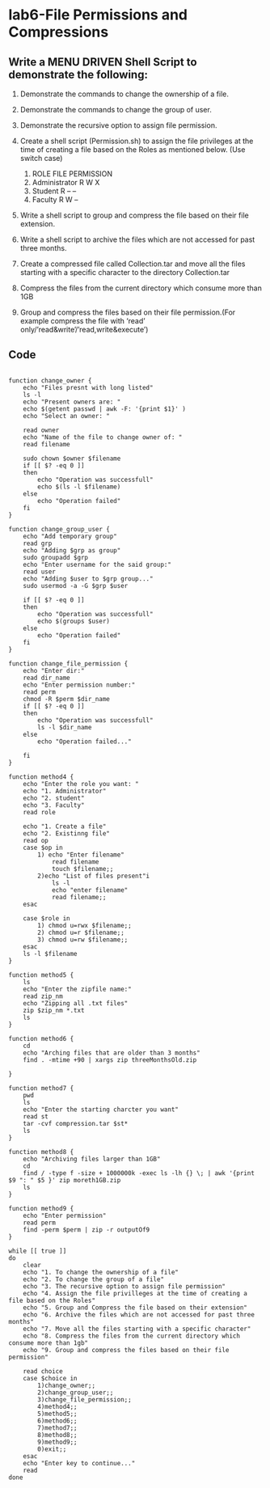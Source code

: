 # lab6-File Permissions and Compressions

## Write a MENU DRIVEN Shell Script to demonstrate the following: 

1. Demonstrate the commands to change the ownership of a file.

2. Demonstrate the commands to change the group of user.

3. Demonstrate the recursive option to assign file permission.

4. Create a shell script (Permission.sh) to assign the file privileges at the time of creating a file based on the Roles as mentioned below. (Use switch case) 
	1. ROLE			FILE PERMISSION
	2. Administrator	R W X
	3. Student		R – –
	4. Faculty 		R W –  

5. Write a shell script to group and compress the file based on their file extension. 
6. Write a shell script to archive the files which are not accessed for past three months.
7. Create a compressed file called Collection.tar and move all the files starting with a specific character to the directory Collection.tar
8. Compress the files from the current directory which consume more than 1GB
9. Group and compress the files based on their file permission.(For example compress the file with ‘read’ only/’read&write’/’read,write&execute’)

## Code
~~~

function change_owner {
	echo "Files presnt with long listed"
	ls -l
	echo "Present owners are: "
	echo $(getent passwd | awk -F: '{print $1}' )
	echo "Select an owner: "

	read owner
	echo "Name of the file to change owner of: "
	read filename

	sudo chown $owner $filename
	if [[ $? -eq 0 ]]
	then
		echo "Operation was successfull"
		echo $(ls -l $filename)
	else
		echo "Operation failed"
	fi
}

function change_group_user {
	echo "Add temporary group"
	read grp
	echo "Adding $grp as group"
	sudo groupadd $grp
	echo "Enter username for the said group:"
	read user
	echo "Adding $user to $grp group..."
	sudo usermod -a -G $grp $user

	if [[ $? -eq 0 ]] 
	then
		echo "Operation was successfull"
		echo $(groups $user)
	else
		echo "Operation failed"
	fi
}

function change_file_permission {
	echo "Enter dir:"
	read dir_name
	echo "Enter permission number:"
	read perm
	chmod -R $perm $dir_name
	if [[ $? -eq 0 ]]
	then
		echo "Operation was successfull"
		ls -l $dir_name 
	else
		echo "Operation failed..."
	
	fi
}

function method4 {
	echo "Enter the role you want: "
	echo "1. Administrator"
	echo "2. student"
	echo "3. Faculty"
	read role
	
	echo "1. Create a file"
	echo "2. Existinng file"
	read op
	case $op in
		1) echo "Enter filename"
			read filename
			touch $filename;;
		2)echo "List of files present"i
			ls -l
			echo "enter filename"
			read filename;;
	esac

	case $role in 
		1) chmod u=rwx $filename;;
		2) chmod u=r $filename;;
		3) chmod u=rw $filename;;
	esac
	ls -l $filename
}

function method5 {
	ls
	echo "Enter the zipfile name:"
	read zip_nm
	echo "Zipping all .txt files"
	zip $zip_nm *.txt
	ls 
}

function method6 {
	cd 
	echo "Arching files that are older than 3 months"
	find . -mtime +90 | xargs zip threeMonthsOld.zip

}

function method7 {
	pwd
	ls
	echo "Enter the starting charcter you want"
	read st
	tar -cvf compression.tar $st*
	ls
}

function method8 {
	echo "Archiving files larger than 1GB"
	cd
	find / -type f -size + 1000000k -exec ls -lh {} \; | awk '{print $9 ": " $5 }' zip moreth1GB.zip
	ls
}

function method9 {
	echo "Enter permission"
	read perm
	find -perm $perm | zip -r outputOf9
}

while [[ true ]]
do
	clear
	echo "1. To change the ownership of a file"
	echo "2. To change the group of a file"
	echo "3. The recursive option to assign file permission"
	echo "4. Assign the file privilleges at the time of creating a file based on the Roles"
	echo "5. Group and Compress the file based on their extension"
	echo "6. Archive the files which are not accessed for past three months"
	echo "7. Move all the files starting with a specific character"
	echo "8. Compress the files from the current directory which consume more than 1gb"
	echo "9. Group and compress the files based on their file permission"

	read choice
	case $choice in
		1)change_owner;;
		2)change_group_user;;
		3)change_file_permission;;
		4)method4;;
		5)method5;;
		6)method6;;
		7)method7;;
		8)method8;;
		9)method9;;
		0)exit;;
	esac
	echo "Enter key to continue..."
	read
done
~~~
